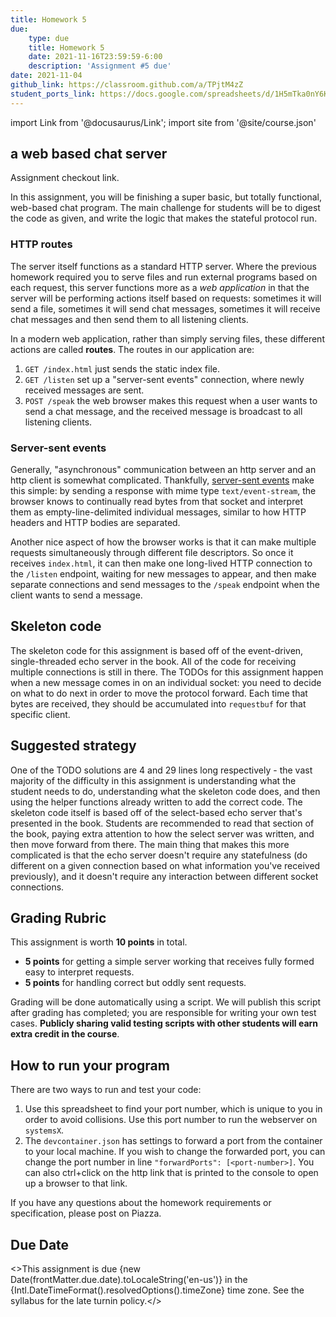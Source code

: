 ```yaml
---
title: Homework 5
due: 
    type: due
    title: Homework 5
    date: 2021-11-16T23:59:59-6:00
    description: 'Assignment #5 due'
date: 2021-11-04
github_link: https://classroom.github.com/a/TPjtM4zZ
student_ports_link: https://docs.google.com/spreadsheets/d/1H5mTka0nY6K9PSaPWbSORM-vNSawGXW5ofVsP-zD5uk/edit?usp=sharing
---
```

import Link from '@docusaurus/Link';
import site from '@site/course.json'


## a web based chat server

<Link to={frontMatter.github_link}>Assignment checkout link</Link>.

In this assignment, you will be finishing a super basic, but totally
functional, web-based chat program. The main challenge for students will be to
digest the code as given, and write the logic that makes the stateful protocol
run.

### HTTP routes

The server itself functions as a standard HTTP server. Where the previous
homework required you to serve files and run external programs based on each
request, this server functions more as a _web application_ in that the server
will be performing actions itself based on requests: sometimes it will send a
file, sometimes it will send chat messages, sometimes it will receive chat
messages and then send them to all listening clients.

In a modern web application, rather than simply serving files, these different
actions are called **routes**. The routes in our application are:

1. `GET /index.html` just sends the static index file.
2. `GET /listen` set up a "server-sent events" connection, where newly received
   messages are sent.
3. `POST /speak` the web browser makes this request when a user wants to send a
   chat message, and the received message is broadcast to all listening
   clients.


### Server-sent events

Generally, "asynchronous" communication between an http server and an http
client is somewhat complicated. Thankfully, [server-sent
events](https://developer.mozilla.org/en-US/docs/Web/API/Server-sent_events/Using_server-sent_events)
make this simple: by sending a response with mime type `text/event-stream`, the
browser knows to continually read bytes from that socket and interpret them as
empty-line-delimited individual messages, similar to how HTTP headers and HTTP
bodies are separated.

Another nice aspect of how the browser works is that it can make multiple
requests simultaneously through different file descriptors. So once it receives
`index.html`, it can then make one long-lived HTTP connection to the `/listen`
endpoint, waiting for new messages to appear, and then make separate
connections and send messages to the `/speak` endpoint when the client wants to
send a message.


## Skeleton code

The skeleton code for this assignment is based off of the event-driven,
single-threaded echo server in the book. All of the code for receiving multiple
connections is still in there. The TODOs for this assignment happen when a new
message comes in on an individual socket: you need to decide on what to do next
in order to move the protocol forward. Each time that bytes are received, they
should be accumulated into `requestbuf` for that specific client.

## Suggested strategy

One of the TODO solutions are 4 and 29 lines long respectively - the vast majority of
the difficulty in this assignment is understanding what the student needs to do,
understanding what the skeleton code does, and then using the helper functions
already written to add the correct code. The skeleton code itself is based off
of the select-based echo server that's presented in the book. Students are recommended to
read that section of the book, paying extra attention to how the select
server was written, and then move forward from there. The main thing that makes
this more complicated is that the echo server doesn't require any statefulness
(do different on a given connection based on what information you've received
previously), and it doesn't require any interaction between different socket
connections. 

## Grading Rubric

This assignment is worth **10 points** in total.

* **5 points** for getting a simple server working that receives fully formed
  easy to interpret requests.
* **5 points** for handling correct but oddly sent requests.

Grading will be done automatically using a script. We will publish this script
after grading has completed; you are responsible for writing your own test
cases. **Publicly sharing valid testing scripts with other students will earn
extra credit in the course**.


## How to run your program
There are two ways to run and test your code:
1. Use <Link to={frontMatter.student_ports_link}>this spreadsheet</Link> to find your port
   number, which is unique to you in order to avoid collisions. Use this port
   number to run the webserver on `systemsX`.
2. The `devcontainer.json` has settings to forward a port from the container to
   your local machine. If you wish to change the forwarded port, you can change
   the port number in line `"forwardPorts": [<port-number>]`. You can also
   ctrl+click on the http link that is printed to the console to open up a
   browser to that link.

If you have any questions about the homework requirements or specification,
please post on Piazza.

## Due Date

<>This assignment is due {new Date(frontMatter.due.date).toLocaleString('en-us')} in the {Intl.DateTimeFormat().resolvedOptions().timeZone} time zone. See the <Link to="/syllabus">syllabus</Link> for the late turnin policy.</>
